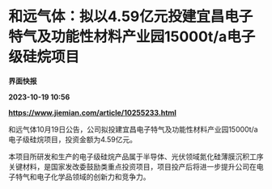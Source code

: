 # 和远气体：拟以4.59亿元投建宜昌电子特气及功能性材料产业园15000t/a电子级硅烷项目
**界面快报**

**2023-10-19 10:56**

**https://www.jiemian.com/article/10255233.html**

和远气体10月19日公告，公司拟投建宜昌电子特气及功能性材料产业园15000t/a电子级硅烷项目，投资金额为4.59亿元。

本项目所研发和生产的电子级硅烷产品属于半导体、光伏领域氮化硅薄膜沉积工序关键材料，是国家发改委鼓励类重点投资项目，项目投产后将进一步提升公司在电子特气和电子化学品领域的创新力和竞争力。